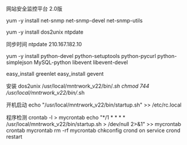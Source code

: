 网站安全监控平台 2.0版

yum -y install net-snmp net-snmp-devel net-snmp-utils

yum -y install dos2unix ntpdate 

同步时间 
ntpdate 210.167.182.10

yum -y install python-devel python-setuptools python-pycurl python-simplejson MySQL-python libevent libevent-devel
 
easy_install greenlet
easy_install gevent

安装
dos2unix /usr/local/mntrwork_v22/bin/*.sh
chmod 744 /usr/local/mntrwork_v22/bin/*.sh

开机启动
echo "/usr/local/mntrwork_v22/bin/startup.sh" >> /etc/rc.local

程序检测
crontab -l > mycrontab
echo "*/1 * * * * /usr/local/mntrwork_v22/bin/startup.sh > /dev/null 2>&1" >> mycrontab
crontab mycrontab
rm -rf mycrontab
chkconfig crond on
service crond restart


